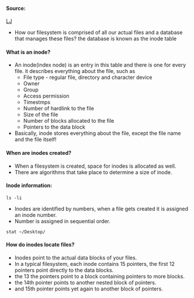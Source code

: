 #### Source:
[LJ](https://linuxjourney.com/lesson/inodes)

* How our filesystem is comprised of all our actual files and a database that manages these files? the database is known as the inode table


#### What is an inode?

* An inode(index node) is an entry in this table and there is one for every file. it describes everything about the file, such as
	* File type - regular file, directory and character device
	* Owner
	* Group
	* Access permission
	* Timestmps
	* Number of hardlink to the file
	* Size of the file
	* Number of blocks allocated to the file
	* Pointers to the data block
* Basically, inode stores everything about the file, except the file name and the file itself!

#### When are inodes created?

* When a filesystem is created, space for inodes is allocated as well.
* There are algorithms that take place to determine a size of inode.

#### Inode information:

```
ls -li
```

* Inodes are identified by numbers, when a file gets created it is assigned an inode number.
* Number is assigned in sequential order.

```
stat ~/Desktop/
```


#### How do inodes locate files?

* Inodes point to the actual data blocks of your files.
* In a typical filesystem, each inode contains 15 pointers, the first 12 pointers point directly to the data blocks.
* the 13 the pointers point to a block containing pointers to more blocks.
* the 14th pointer points to another nested block of pointers. 
* and 15th pointer points yet again to another block of pointers.